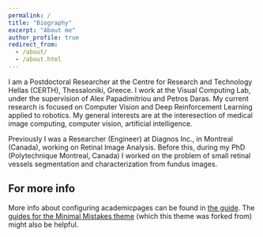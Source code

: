 ```yaml
---
permalink: /
title: "Biography"
excerpt: "About me"
author_profile: true
redirect_from: 
  - /about/
  - /about.html
---
```


I am a Postdoctoral Researcher at the Centre for Research and Technology Hellas (CERTH), Thessaloniki, Greece. I work at the Visual Computing Lab, under the supervision of Alex Papadimitriou and Petros Daras. My current research is focused on Computer Vision and Deep Reinforcement Learning applied to robotics. My general interests are at the interesection of medical image computing, computer vision, artificial intelligence.

Previously I was a Researcher (Engineer) at Diagnos Inc., in Montreal (Canada), working on Retinal Image Analysis. Before this, during my PhD (Polytechnique Montreal, Canada) I worked on the problem of small retinal vessels segmentation and characterization from fundus images.

For more info
------
More info about configuring academicpages can be found in [the guide](https://academicpages.github.io/markdown/). The [guides for the Minimal Mistakes theme](https://mmistakes.github.io/minimal-mistakes/docs/configuration/) (which this theme was forked from) might also be helpful.
